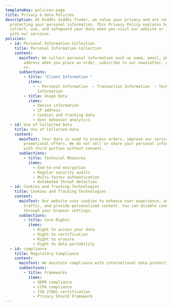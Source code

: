 ```yaml
---
templateKey: policies-page
title: Privacy & Data Policies
description: At Riddhi Siddhi Trader, we value your privacy and are committed to
  protecting your personal information. This Privacy Policy explains how we
  collect, use, and safeguard your data when you visit our website or interact
  with our services.
policies:
  - id: Personal Information Collection
    title: Personal Information Collection
    content:
      mainText: We collect personal information such as name, email, phone number, and
        address when you place an order, subscribe to our newsletter, or contact
        us.
      subSections:
        - title: "Client Information "
          items:
            - – Personal Information  – Transaction Information  – Technical
              Information
        - title: Usage Data
          items:
            - Device information
            - IP address
            - Cookies and tracking data
            - User behavior analytics
  - id: Use of Collected Data
    title: Use of Collected Data
    content:
      mainText: Your data is used to process orders, improve our services, and send
        promotional offers. We do not sell or share your personal information
        with third parties without consent.
      subSections:
        - title: Technical Measures
          items:
            - End-to-end encryption
            - Regular security audits
            - Multi-factor authentication
            - Automated threat detection
  - id: Cookies and Tracking Technologies
    title: Cookies and Tracking Technologies
    content:
      mainText: Our website uses cookies to enhance user experience, analyze site
        traffic, and provide personalized content. You can disable cookies
        through your browser settings.
      subSections:
        - title: Core Rights
          items:
            - Right to access your data
            - Right to rectification
            - Right to erasure
            - Right to data portability
  - id: compliance
    title: Regulatory Compliance
    content:
      mainText: We maintain compliance with international data protection regulations.
      subSections:
        - title: Frameworks
          items:
            - GDPR compliance
            - CCPA compliance
            - ISO 27001 certification
            - Privacy Shield Framework
---
```


